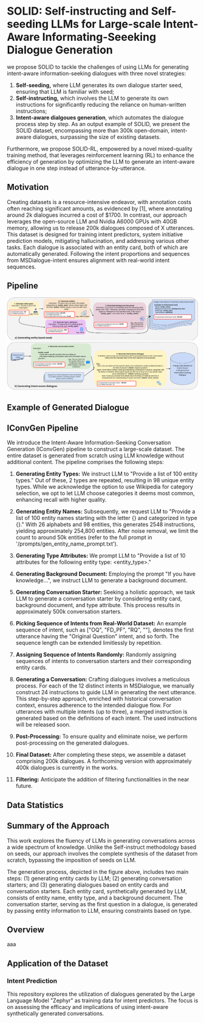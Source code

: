 # SOLID: Self-instructing and Self-seeding LLMs for Large-scale Intent-Aware Informating-Seeeking Dialogue Generation
we propose SOLID to tackle the challenges of using LLMs for generating intent-aware information-seeking dialogues with three novel strategies:

  1. **Self-seeding,** where LLM generates its own dialogue starter seed, ensuring that LLM is familiar with seed;
  2. **Self-instructing,** which involves the LLM to generate its own instructions for significantly reducing the reliance on human-written instructions;
  3. **Intent-aware dialgoues generation**, which automates the dialogue process step by step.
  As an output example of SOLID, we present the SOLID dataset, encompassing more than 300k open-domain, intent-aware dialogues, surpassing the size of existing datasets.

Furthermore, we propose SOLID-RL, empowered by a novel mixed-quality training method, that leverages reinforcement learning (RL) to enhance the efficiency of generation by optimizing the LLM to generate an intent-aware dialogue in one step instead of utterance-by-utterance.


## Motivation 
Creating datasets is a resource-intensive endeavor, with annotation costs often reaching significant amounts, as evidenced by [1], where annotating around 2k dialogues incurred a cost of $1700. In contrast, our approach leverages the open-source LLM and Nvidia A6000 GPUs with 40GB memory, allowing us to release 200k dialogues composed of X utterances. This dataset is designed for training intent predictors, system initiative prediction models, mitigating hallucination, and addressing various other tasks. Each dialogue is associated with an entity card, both of which are automatically generated. Following the intent proportions and sequences from MSDialogue-intent ensures alignment with real-world intent sequences.

## Pipeline
<img src="./figures/iconv_pipeline.svg">


## Example of Generated Dialogue

## IConvGen Pipeline
We introduce the Intent-Aware Information-Seeking Conversation Generation (IConvGen) pipeline to construct a large-scale dataset. The entire dataset is generated from scratch using LLM knowledge without additional content. The pipeline comprises the following steps:

1. **Generating Entity Types:** We instruct LLM to "Provide a list of 100 entity types." Out of these, 2 types are repeated, resulting in 98 unique entity types. While we acknowledge the option to use Wikipedia for category selection, we opt to let LLM choose categories it deems most common, enhancing recall with higher quality.

2. **Generating Entity Names:** Subsequently, we request LLM to "Provide a list of 100 entity names starting with the letter {} and categorized in type {}." With 26 alphabets and 98 entities, this generates 2548 instructions, yielding approximately 254,800 entities. After noise removal, we limit the count to around 50k entities (refer to the full prompt in '/prompts/gen_entity_name_prompt.txt').

3. **Generating Type Attributes:** We prompt LLM to "Provide a list of 10 attributes for the following entity type: <entity_type>."

4. **Generating Background Document:** Employing the prompt "If you have knowledge...", we instruct LLM to generate a background document.

5. **Generating Conversation Starter:** Seeking a holistic approach, we task LLM to generate a conversation starter by considering entity card, background document, and type attribute. This process results in approximately 500k conversation starters.

6. **Picking Sequence of Intents from Real-World Dataset:** An example sequence of intent, such as ["OQ", "FD_PF", "RQ", ""], denotes the first utterance having the "Original Question" intent, and so forth. The sequence length can be extended limitlessly by repetition.

7. **Assigning Sequence of Intents Randomly:** Randomly assigning sequences of intents to conversation starters and their corresponding entity cards.

8. **Generating a Conversation:** Crafting dialogues involves a meticulous process. For each of the 12 distinct intents in MSDialogue, we manually construct 24 instructions to guide LLM in generating the next utterance. This step-by-step approach, enriched with historical conversation context, ensures adherence to the intended dialogue flow. For utterances with multiple intents (up to three), a merged instruction is generated based on the definitions of each intent. The used instructions will be released soon.

9. **Post-Processing:** To ensure quality and eliminate noise, we perform post-processing on the generated dialogues.

10. **Final Dataset:** After completing these steps, we assemble a dataset comprising 200k dialogues. A forthcoming version with approximately 400k dialogues is currently in the works.

11. **Filtering:** Anticipate the addition of filtering functionalities in the near future.

## Data Statistics

## Summary of the Approach
This work explores the fluency of LLMs in generating conversations across a wide spectrum of knowledge. Unlike the Self-instruct methodology based on seeds, our approach involves the complete synthesis of the dataset from scratch, bypassing the imposition of seeds on LLM.

The generation process, depicted in the figure above, includes two main steps: (1) generating entity cards by LLM; (2) generating conversation starters; and (3) generating dialogues based on entity cards and conversation starters. Each entity card, synthetically generated by LLM, consists of entity name, entity type, and a background document. The conversation starter, serving as the first question in a dialogue, is generated by passing entity information to LLM, ensuring constraints based on type.

## Overview
aaa

## Application of the Dataset
### Intent Prediction
This repository explores the utilization of dialogues generated by the Large Language Model "Zephyr" as training data for intent predictors. The focus is on assessing the efficacy and implications of using intent-aware synthetically generated conversations.
